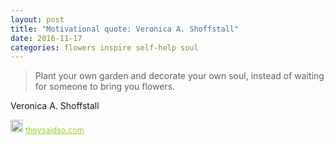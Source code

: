 ```yaml
---
layout: post
title: "Motivational quote: Veronica A. Shoffstall"
date: 2016-11-17
categories: flowers inspire self-help soul
---
```

> Plant your own garden and decorate your own soul, instead of waiting for someone to bring you flowers.

Veronica A. Shoffstall

<span style="z-index:50;font-size:0.9em;"><img src="https://theysaidso.com/branding/theysaidso.png" height="20" width="20" alt="theysaidso.com"/><a href="https://theysaidso.com" title="Powered by quotes from theysaidso.com" style="color: #9fcc25; margin-left: 4px; vertical-align: middle;">theysaidso.com</a></span>
